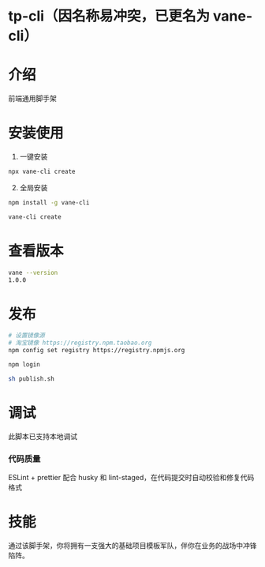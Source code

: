 <!--
 * @Author: Vane
 * @Date: 2021-08-19 19:08:17
 * @LastEditTime: 2021-09-01 16:15:29
 * @LastEditors: Vane
 * @Description:
 * @FilePath: \tp-cli\README.md
-->

# tp-cli（因名称易冲突，已更名为 vane-cli）

# 介绍

前端通用脚手架

# 安装使用

1. 一键安装

```bash
npx vane-cli create
```

2. 全局安装

```bash
npm install -g vane-cli
```

```bash
vane-cli create
```

# 查看版本

```bash
vane --version
1.0.0
```

# 发布

```bash
# 设置镜像源
# 淘宝镜像 https://registry.npm.taobao.org
npm config set registry https://registry.npmjs.org

npm login

sh publish.sh
```

# 调试

此脚本已支持本地调试

### 代码质量

ESLint + prettier 配合 husky 和 lint-staged，在代码提交时自动校验和修复代码格式

# 技能

通过该脚手架，你将拥有一支强大的基础项目模板军队，伴你在业务的战场中冲锋陷阵。
